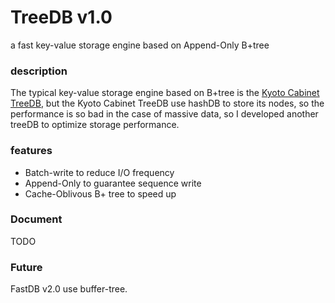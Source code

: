 TreeDB v1.0
======

a fast key-value storage engine based on Append-Only B+tree

### description
The typical key-value storage engine based on B+tree is the [Kyoto Cabinet TreeDB](http://fallabs.com/kyotocabinet/), but the Kyoto Cabinet TreeDB use hashDB to store its nodes, so the performance is so bad in the case of massive data, so I developed another treeDB to optimize storage performance.



### features
 - Batch-write to reduce I/O frequency
 - Append-Only to guarantee sequence write
 - Cache-Oblivous B+ tree to speed up

### Document
TODO


### Future
FastDB v2.0 use buffer-tree.
